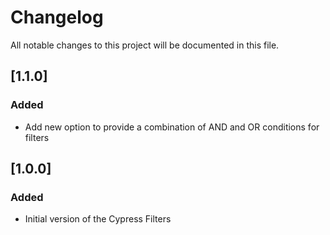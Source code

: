 # Changelog

All notable changes to this project will be documented in this file.


## [1.1.0]

### Added

- Add new option to provide a combination of AND and OR conditions for filters


## [1.0.0]

### Added

- Initial version of the Cypress Filters
